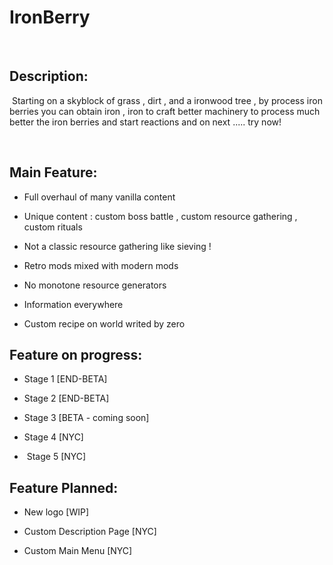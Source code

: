 # IronBerry
  

## Description:

 Starting on a skyblock of grass , dirt , and a ironwood tree , by process iron berries you can obtain iron , iron to craft better machinery to process much better the iron berries and start reactions and on next ..... try now!

 

## Main Feature:

- Full overhaul of many vanilla content

- Unique content : custom boss battle , custom resource gathering , custom rituals 

- Not a classic resource gathering like sieving !

- Retro mods mixed with modern mods

- No monotone resource generators

- Information everywhere

- Custom recipe on world writed by zero



## Feature on progress:

- Stage 1 [END-BETA]

- Stage 2 [END-BETA]

- Stage 3 [BETA - coming soon]

- Stage 4 [NYC]

-  Stage 5 [NYC]



## Feature Planned:

- New logo [WIP]

- Custom Description Page [NYC]

- Custom Main Menu [NYC]
